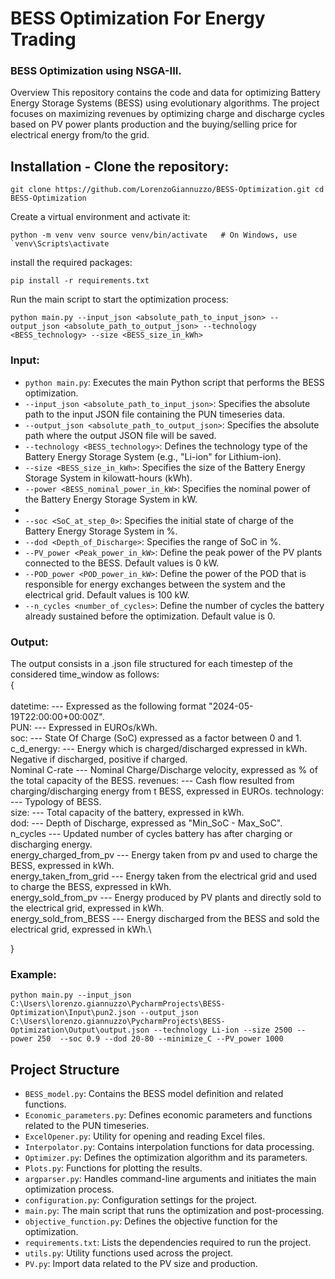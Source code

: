 # BESS Optimization For Energy Trading
### BESS Optimization using NSGA-III.

Overview This repository contains the code and data for optimizing Battery Energy Storage Systems (BESS) using evolutionary algorithms. The project focuses on maximizing revenues by optimizing charge and discharge cycles based on PV power plants production and the buying/selling price for electrical energy from/to the grid.

## Installation - Clone the repository: 

``git clone https://github.com/LorenzoGiannuzzo/BESS-Optimization.git cd BESS-Optimization``

Create a virtual environment and activate it:

``python -m venv venv source venv/bin/activate   # On Windows, use `venv\Scripts\activate``

install the required packages:

`pip install -r requirements.txt`

Run the main script to start the optimization process:

`python main.py --input_json <absolute_path_to_input_json> --output_json <absolute_path_to_output_json> --technology <BESS_technology> --size <BESS_size_in_kWh>`
### Input:

- `python main.py`: Executes the main Python script that performs the BESS optimization.
- `--input_json <absolute_path_to_input_json>`: Specifies the absolute path to the input JSON file containing the PUN timeseries data.
- `--output_json <absolute_path_to_output_json>`: Specifies the absolute path where the output JSON file will be saved.
- `--technology <BESS_technology>`: Defines the technology type of the Battery Energy Storage System (e.g., "Li-ion" for Lithium-ion).
- `--size <BESS_size_in_kWh>`: Specifies the size of the Battery Energy Storage System in kilowatt-hours (kWh).
- `--power <BESS_nominal_power_in_kW>`: Specifies the nominal power of the Battery Energy Storage System in kW.
- 
- `--soc <SoC_at_step_0>`: Specifies the initial state of charge of the Battery Energy Storage System in %.
- `--dod <Depth_of_Discharge>`: Specifies the range of SoC in %.
- `--PV_power <Peak_power_in_kW>`: Define the peak power of the PV plants connected to the BESS. Default values is 0 kW. 
- `--POD_power <POD_power_in_kW>`: Define the power of the POD that is responsible for energy exchanges between the system and the electrical grid. Default values is 100 kW. 
- `--n_cycles <number_of_cycles>`: Define the number of cycles the battery already sustained before the optimization. Default value is 0. 

### Output:

The output consists in a .json file structured for each timestep of the considered time_window as follows:\
{\
\
        datetime: --- Expressed as the following format "2024-05-19T22:00:00+00:00Z".\
        PUN: --- Expressed in EUROs/kWh.\
        soc: --- State Of Charge (SoC) expressed as a factor between 0 and 1.\
        c_d_energy: --- Energy which is charged/discharged expressed in kWh. Negative if discharged, positive if charged.\
        Nominal C-rate --- Nominal Charge/Discharge velocity, expressed as % of the total capacity of the BESS.
        revenues: --- Cash flow resulted from charging/discharging energy from t BESS, expressed in EUROs.
        technology: --- Typology of BESS.\
        size: --- Total capacity of the battery, expressed in kWh.\
        dod: --- Depth of Discharge, expressed as "Min_SoC - Max_SoC".\
        n_cycles --- Updated number of cycles battery has after charging or discharging energy.\
        energy_charged_from_pv --- Energy taken from pv and used to charge the BESS, expressed in kWh.\
        energy_taken_from_grid --- Energy taken from the electrical grid and used to charge the BESS, expressed in kWh.\
        energy_sold_from_pv --- Energy produced by PV plants and directly sold to the electrical grid, expressed in kWh.\
        energy_sold_from_BESS --- Energy discharged from the BESS and sold the electrical grid, expressed in kWh.\

}
### Example:

`python main.py --input_json C:\Users\lorenzo.giannuzzo\PycharmProjects\BESS-Optimization\Input\pun2.json --output_json C:\Users\lorenzo.giannuzzo\PycharmProjects\BESS-Optimization\Output\output.json --technology Li-ion --size 2500 --power 250  --soc 0.9 --dod 20-80 --minimize_C --PV_power 1000
`

## Project Structure

- `BESS_model.py`: Contains the BESS model definition and related functions.
- `Economic_parameters.py`: Defines economic parameters and functions related to the PUN timeseries.
- `ExcelOpener.py`: Utility for opening and reading Excel files.
- `Interpolator.py`: Contains interpolation functions for data processing.
- `Optimizer.py`: Defines the optimization algorithm and its parameters.
- `Plots.py`: Functions for plotting the results.
- `argparser.py`: Handles command-line arguments and initiates the main optimization process.
- `configuration.py`: Configuration settings for the project.
- `main.py`: The main script that runs the optimization and post-processing.
- `objective_function.py`: Defines the objective function for the optimization.
- `requirements.txt`: Lists the dependencies required to run the project.
- `utils.py`: Utility functions used across the project.
- `PV.py`: Import data related to the PV size and production.